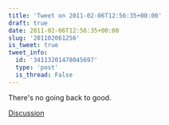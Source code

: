 ```yaml
---
title: 'Tweet on 2011-02-06T12:56:35+00:00'
draft: true
date: 2011-02-06T12:56:35+00:00
slug: '201102061256'
is_tweet: true
tweet_info:
  id: '34113201478045697'
  type: 'post'
  is_thread: False
---
```




There's no going back to good.

[Discussion](https://x.com/sytelus/status/34113201478045697)

